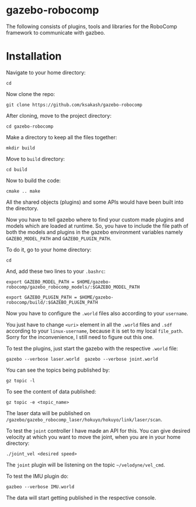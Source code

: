 # gazebo-robocomp
The following consists of plugins, tools and libraries for the RoboComp framework to communicate with gazbeo.

# Installation

Navigate to your home directory:

`cd`

Now clone the repo:

`git clone https://github.com/ksakash/gazebo-robocomp`

After cloning, move to the project directory:

`cd gazebo-robocomp`

Make a directory to keep all the files together:

`mkdir build`

Move to `build` directory:

`cd build`

Now to build the code:

`cmake ..
make`

All the shared objects (plugins) and some APIs would have been built into the directory.

Now you have to tell gazebo where to find your custom made plugins and models which are loaded at runtime. So, you have to include the file path of both the models and plugins in the gazebo environment variables namely `GAZEBO_MODEL_PATH` and `GAZEBO_PLUGIN_PATH`.

To do it, go to your home directory:

`cd` 

And, add these two lines to your `.bashrc`:

`export GAZEBO_MODEL_PATH = $HOME/gazebo-robocomp/gazebo_robocomp_models/:$GAZEBO_MODEL_PATH`

`export GAZEBO_PLUGIN_PATH = $HOME/gazebo-robocomp/build/:$GAZEBO_PLUGIN_PATH`


Now you have to configure the `.world` files also according to your `username`.

You just have to change `<uri>` element in all the `.world` files and `.sdf` according to your `linux-username`, because it is set to my local `file_path`. Sorry for the inconvenience, I still need to figure out this one.


To test the plugins, just start the gazebo with the respective `.world` file:

`gazebo --verbose laser.world 
gazebo --verbose joint.world` 

You can see the topics being published by:

`gz topic -l`

To see the content of data published:

`gz topic -e <topic_name>`

The laser data will be published on `/gazebo/gazebo_robocomp_laser/hokuyo/hokuyo/link/laser/scan`.

To test the `joint` controller I have made an API for this. You can give desired velocity at which you want to move the joint, when you are in your home directory:

`./joint_vel <desired speed>`

The `joint` plugin will be listening on the topic `~/velodyne/vel_cmd`.

To test the IMU plugin do:

`gazbeo --verbose IMU.world`

The data will start getting published in the respective console.



